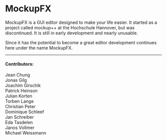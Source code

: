 # MockupFX

MockupFX is a GUI editor designed to make your life easier. It started 
as a project called mockup++ at the Hochschule Hannover, but was 
discontinued. It is still in early development and nearly unusable.  

Since it has the potential to become a great editor development 
continues here under the name MockupFX.

----

#### Contributors:
Jean Chung  
Jonas Gilg  
Joachim Girschik  
Patrick Heinson  
Julian Korten  
Torben Lange  
Christian Peter  
Dominique Schleef  
Jan Schreiber  
Eda Tasdelen  
Janos Vollmer  
Michael Weissmann
